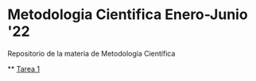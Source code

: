 # Metodologia Cientifica Enero-Junio '22

Repositorio de la materia de Metodología Científica 

** [Tarea 1](https://github.com/lgutierrezr/MetodologiaCientificaEJ22/blob/main/Tareas/01-Tarea1.pdf)
